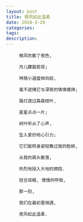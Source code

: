 ```yaml
---
layout: post
title: 夜风如此温柔
date: 2018-3-29
categories: 
tags: 
description: 
---
```


         微风吹散了夜色,

         月儿朦胧若现;

         林荫小道盘桓向前,

         毫不遮掩它与深夜的情愫缠绵;

         路灯透过森森枝叶,

         星星点点一片;

         树叶听从了心声,

         坠入爱的地心引力;

         它们旋转身姿轻舞过我的脸颊,

         从我的肩头散落,

         热烈地投入大地的拥抱.

         轻合双眼, 慢慢的呼吸,

         那一刻,

         我们在最初里相遇,

         夜风如此温柔.










